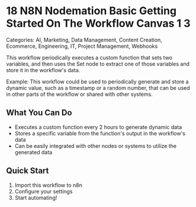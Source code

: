 # 18 N8N Nodemation Basic Getting Started On The Workflow Canvas 1 3

Categories: AI, Marketing, Data Management, Content Creation, Ecommerce, Engineering, IT, Project Management, Webhooks

This workflow periodically executes a custom function that sets two variables, and then uses the Set node to extract one of those variables and store it in the workflow's data.

Example: This workflow could be used to periodically generate and store a dynamic value, such as a timestamp or a random number, that can be used in other parts of the workflow or shared with other systems.

## What You Can Do
- Executes a custom function every 2 hours to generate dynamic data
- Stores a specific variable from the function's output in the workflow's data
- Can be easily integrated with other nodes or systems to utilize the generated data

## Quick Start
1. Import this workflow to n8n
2. Configure your settings
3. Start automating!


